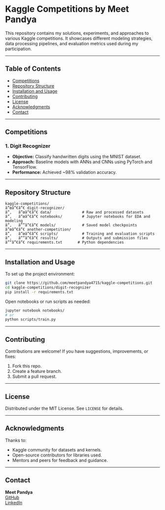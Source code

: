 # Kaggle Competitions by Meet Pandya

This repository contains my solutions, experiments, and approaches to various Kaggle competitions. It showcases different modeling strategies, data processing pipelines, and evaluation metrics used during my participation.

---

## Table of Contents

- [Competitions](#competitions)
- [Repository Structure](#repository-structure)
- [Installation and Usage](#installation-and-usage)
- [Contributing](#contributing)
- [License](#license)
- [Acknowledgments](#acknowledgments)
- [Contact](#contact)

---

## Competitions

### 1. Digit Recognizer
- **Objective:** Classify handwritten digits using the MNIST dataset.
- **Approach:** Baseline models with ANNs and CNNs using PyTorch and TensorFlow.
- **Performance:** Achieved ~98% validation accuracy.

<!--
### 2. [Add Next Competition Here]
- **Objective:** [Short description of task]
- **Approach:** [Methods and models used]
- **Performance:** [Score or rank achieved]
-->

---

## Repository Structure

```
kaggle-competitions/
â”œâ”€â”€ digit-recognizer/
â”‚   â”œâ”€â”€ data/              # Raw and processed datasets
â”‚   â”œâ”€â”€ notebooks/         # Jupyter notebooks for EDA and modeling
â”‚   â””â”€â”€ models/            # Saved model checkpoints
â”œâ”€â”€ another-competition/
â”‚   â”œâ”€â”€ scripts/           # Training and evaluation scripts
â”‚   â””â”€â”€ results/           # Outputs and submission files
â””â”€â”€ requirements.txt       # Python dependencies
```

---

## Installation and Usage

To set up the project environment:

```bash
git clone https://github.com/meetpandya4715/kaggle-competitions.git
cd kaggle-competitions/digit-recognizer
pip install -r requirements.txt
```

Open notebooks or run scripts as needed:

```bash
jupyter notebook notebooks/
# or
python scripts/train.py
```

---

## Contributing

Contributions are welcome! If you have suggestions, improvements, or fixes:
1. Fork this repo.
2. Create a feature branch.
3. Submit a pull request.

---

## License

Distributed under the MIT License. See `LICENSE` for details.

---

## Acknowledgments

Thanks to:
- Kaggle community for datasets and kernels.
- Open-source contributors for libraries used.
- Mentors and peers for feedback and guidance.

---

## Contact

**Meet Pandya**  
[GitHub](https://github.com/meetpandya4715)  
[LinkedIn](https://www.linkedin.com/in/meetpandya4715)  